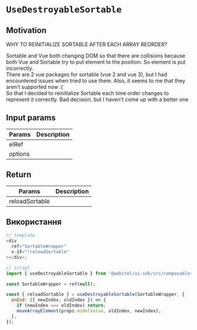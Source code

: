 # `UseDestroyableSortable`

## Motivation

WHY TO REINITIALIZE SORTABLE AFTER EACH ARRAY REORDER?

Sortable and Vue both changing DOM so that there are collisions
because both Vue and Sortable try to put element to the position. So element is put incorrectly.
<br>
There are 2 vue packages for sortable (vue 2 and vue 3), but I had encountered issues when tried to use them.
Also, it seems to me that they aren't supported now :(
<br>
So that I decided to reinitialize Sortable each time order changes to represent it correctly.
Bad decision, but I haven't come up with a better one

## Input params

| Params  | Description |
| ------- | ----------- |
| elRef   |             |
| options |             |

## Return

| Params         | Description |
| -------------- | ----------- |
| reloadSortable |             |

## Використання

```js
// template
<div
  ref="SortableWrapper"
  v-if="!reloadSortable"
></div>;

// script
import { useDestroyableSortable } from '@webitel/ui-sdk/src/composables/useDestroyableSortable/useDestroyableSortable';

const SortableWrapper = ref(null);

const { reloadSortable } = useDestroyableSortable(SortableWrapper, {
  onEnd: ({ newIndex, oldIndex }) => {
    if (newIndex === oldIndex) return;
    moveArrayElement(props.modelValue, oldIndex, newIndex);
  },
});
```
